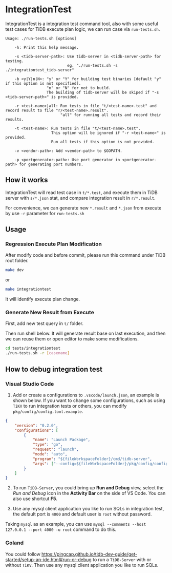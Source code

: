 # IntegrationTest

IntegrationTest is a integration test command tool, also with some useful test cases for TiDB execute plan logic, we can run case via `run-tests.sh`.

```
Usage: ./run-tests.sh [options]

    -h: Print this help message.

    -s <tidb-server-path>: Use tidb-server in <tidb-server-path> for testing.
                           eg. "./run-tests.sh -s ./integrationtest_tidb-server"

    -b <y|Y|n|N>: "y" or "Y" for building test binaries [default "y" if this option is not specified].
                  "n" or "N" for not to build.
                  The building of tidb-server will be skiped if "-s <tidb-server-path>" is provided.

    -r <test-name>|all: Run tests in file "t/<test-name>.test" and record result to file "r/<test-name>.result".
                        "all" for running all tests and record their results.

    -t <test-name>: Run tests in file "t/<test-name>.test".
                    This option will be ignored if "-r <test-name>" is provided.
                    Run all tests if this option is not provided.

    -v <vendor-path>: Add <vendor-path> to $GOPATH.

    -p <portgenerator-path>: Use port generator in <portgenerator-path> for generating port numbers.
```

## How it works

IntegrationTest will read test case in `t/*.test`, and execute them in TiDB server with `s/*.json` stat, and compare integration result in `r/*.result`.

For convenience, we can generate new `*.result` and `*.json` from execute by use `-r` parameter for `run-tests.sh`

## Usage

### Regression Execute Plan Modification

After modify code and before commit, please run this command under TiDB root folder.

```sh
make dev
```

or

```sh
make integrationtest
```
It will identify execute plan change.

### Generate New Result from Execute

First, add new test query in `t/` folder.

Then run shell below. It will generate result base on last execution, and then we can reuse them or open editor to make some modifications.

```sh
cd tests/integrationtest
./run-tests.sh -r [casename]
```


## How to debug integration test

### Visual Studio Code

1. Add or create a configurations to `.vscode/launch.json`, an example is shown below. If you want to change some configurations, such as using `TiKV` to run integration tests or others, you can modify `pkg/config/config.toml.example`.

```json
{
    "version": "0.2.0",
    "configurations": [
        {
            "name": "Launch Package",
            "type": "go",
            "request": "launch",
            "mode": "auto",
            "program": "${fileWorkspaceFolder}/cmd/tidb-server",
            "args": ["--config=${fileWorkspaceFolder}/pkg/config/config.toml.example"]
        }
    ]
}
```

2. To run `TiDB-Server`, you could bring up **Run and Debug** view, select the *Run and Debug* icon in the **Activity Bar** on the side of VS Code. You can also use shortcut **F5**.

3. Use any mysql client application you like to run SQLs in integration test, the default port is `4000` and default user is `root` without password.

Taking `mysql` as an example, you can use `mysql --comments --host 127.0.0.1 --port 4000 -u root` command to do this.

### Goland

You could follow https://pingcap.github.io/tidb-dev-guide/get-started/setup-an-ide.html#run-or-debug to run a `TiDB-Server` with or without `TiKV`. Then use any mysql client application you like to run SQLs.
